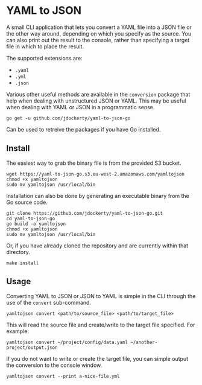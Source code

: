# YAML to JSON 

A small CLI application that lets you convert a YAML file into a JSON file or the other way around, depending on which you specify as the source.
You can also print out the result to the console, rather than specifying a target file in which to place the result.

The supported extensions are:
* `.yaml`
* `.yml`
* `.json`

Various other useful methods are available in the `conversion` package that help when dealing with unstructured JSON or YAML. This may be useful when dealing with YAML or JSON in a programmatic sense.

    go get -u github.com/jdockerty/yaml-to-json-go

Can be used to retreive the packages if you have Go installed.

## Install

The easiest way to grab the binary file is from the provided S3 bucket.

```
wget https://yaml-to-json-go.s3.eu-west-2.amazonaws.com/yamltojson
chmod +x yamltojson
sudo mv yamltojson /usr/local/bin
```

Installation can also be done by generating an executable binary from the Go source code.
```
git clone https://github.com/jdockerty/yaml-to-json-go.git
cd yaml-to-json-go
go build -o yamltojson
chmod +x yamltojson
sudo mv yamltojson /usr/local/bin
```

Or, if you have already cloned the repository and are currently within that directory.

    make install

## Usage

Converting YAML to JSON or JSON to YAML is simple in the CLI through the use of the `convert` sub-command.

    yamltojson convert <path/to/source_file> <path/to/target_file>

This will read the source file and create/write to the target file specified. For example:

    yamltojson convert ~/project/config/data.yaml ~/another-project/output.json

If you do not want to write or create the target file, you can simple output the conversion to the console window.

    yamltojson convert --print a-nice-file.yml
